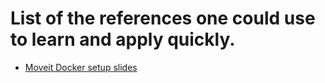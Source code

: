 # List of the references one could use to learn and apply quickly.

-  [Moveit Docker setup slides](https://picknik.ai/ros/robotics/docker/2021/07/20/Vatan-Aksoy-Tezer-Docker.html)
